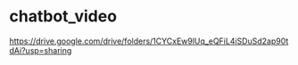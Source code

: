 # chatbot_video
https://drive.google.com/drive/folders/1CYCxEw9lUq_eQFiL4iSDuSd2ap90tdAi?usp=sharing
